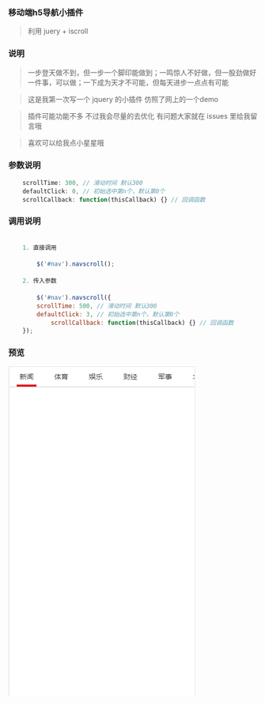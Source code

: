 ### 移动端h5导航小插件

> 利用 juery + iscroll 

### 说明
> 一步登天做不到，但一步一个脚印能做到；一鸣惊人不好做，但一股劲做好一件事，可以做；一下成为天才不可能，但每天进步一点点有可能

> 这是我第一次写一个 jquery 的小插件 仿照了网上的一个demo

> 插件可能功能不多 不过我会尽量的去优化 有问题大家就在 issues 里给我留言哦

> 喜欢可以给我点小星星哦

### 参数说明

```js
    scrollTime: 300, // 滑动时间 默认300
    defaultClick: 0, // 初始选中第n个，默认第0个
    scrollCallback: function(thisCallback) {} // 回调函数
```

### 调用说明

```js

    1. 直接调用

        $('#nav').navscroll();
    
    2. 传入参数    

    	$('#nav').navscroll({
		scrollTime: 500, // 滑动时间 默认300
   		defaultClick: 3, // 初始选中第n个，默认第0个
    		scrollCallback: function(thisCallback) {} // 回调函数
	});
```

### 预览

<img src="./images/1.gif">
